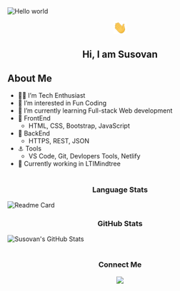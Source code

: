 <img src="https://www.liveprompter.com/wp-content/uploads/2017/09/hello-world-banner.jpg" alt="Hello world">

<p align="center"><img src="https://raw.githubusercontent.com/parth-27/parth-27/master/Hi.gif" width="30px" style="align: center;"></p>
<h2 align="center">Hi, I am Susovan</h2>

## About Me

- 🧑‍💻 I’m Tech Enthusiast
- 👀 I’m interested in Fun Coding 
- 🌱 I’m currently learning Full-stack Web development
- 🔰 FrontEnd
  -  HTML, CSS, Bootstrap, JavaScript
- 🔰 BackEnd
  -  HTTPS, REST, JSON
- ⚓ Tools
  -  VS Code, Git, Devlopers Tools, Netlify
- 🏢 Currently working in LTIMindtree

#

<h3 align="center">Language Stats</h3>

![Readme Card](https://github-readme-stats.vercel.app/api/top-langs/?username=susovan777&layout=compact)

<h3 align="center">GitHub Stats</h3>

<!-- ![Susovan's GitHub Stats](https://github-readme-stats.vercel.app/api?username=susovan777) -->

![Susovan's GitHub Stats](https://github-readme-stats.vercel.app/api?username=susovan777\&rank_icon=github\&show_icons=true&hide=contribs,prs&cache_seconds=86400&theme=aura)

#

<h3 align="center">Connect Me</h3>
<p align="center">
<a href="https://www.linkedin.com/in/susovan-sahoo777/"><img src="https://img.shields.io/badge/linkedin-%230077B5.svg?&style=for-the-badge&logo=linkedin&logoColor=white"/></a>

<br>

<!-- <p align="center"> 
  <img src="https://komarev.com/ghpvc/?username=susovan777&&style=flat-square" />
</p> -->

<!---
susovan777/susovan777 is a ✨ special ✨ repository because its `README.md` (this file) appears on your GitHub profile.
You can click the Preview link to take a look at your changes.
--->
